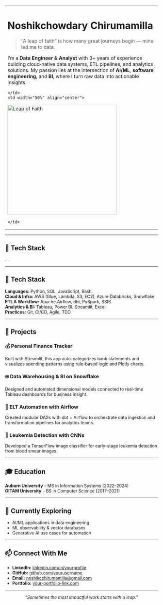 <table>
  <tr>
    <td width="50%" valign="middle">

# Noshikchowdary Chirumamilla

> “A leap of faith” is how many great journeys begin — mine led me to data.

I’m a **Data Engineer & Analyst** with 3+ years of experience building cloud‑native data systems, ETL pipelines, and analytics solutions. My passion lies at the intersection of **AI/ML**, **software engineering**, and **BI**, where I turn raw data into actionable insights.

    </td>
    <td width="50%" align="center">

<p>
  <img src="spider.gif" width="360" alt="Leap of Faith"/>
</p>

    </td>
  </tr>
</table>

---

## 🔧 Tech Stack
…

---

## 🔧 Tech Stack

**Languages:** Python, SQL, JavaScript, Bash  
**Cloud & Infra:** AWS (Glue, Lambda, S3, EC2), Azure Databricks, Snowflake  
**ETL & Workflow:** Apache Airflow, dbt, PySpark, SSIS  
**Analytics & BI:** Tableau, Power BI, Streamlit, Excel  
**Practices:** Git, CI/CD, Agile, TDD

---

## 🚀 Projects

### 💰 Personal Finance Tracker  
Built with Streamlit, this app auto-categorizes bank statements and visualizes spending patterns using rule-based logic and Plotly charts.

### ❄️ Data Warehousing & BI on Snowflake  
Designed and automated dimensional models connected to real-time Tableau dashboards for business insight.

### 🔄 ELT Automation with Airflow  
Created modular DAGs with dbt + Airflow to orchestrate data ingestion and transformation pipelines for analytics teams.

### 🧬 Leukemia Detection with CNNs  
Developed a TensorFlow image classifier for early-stage leukemia detection from blood smear images.

---

## 🎓 Education

**Auburn University** – MS in Information Systems (2022–2024)  
**GITAM University** – BS in Computer Science (2017–2021)

---

## 🌱 Currently Exploring

- AI/ML applications in data engineering  
- ML observability & vector databases  
- Generative AI use cases for automation

---

## 📫 Connect With Me

- **LinkedIn:** [linkedin.com/in/yourprofile](#)
- **GitHub:** [github.com/yourusername](#)
- **Email:** noshikcchirumamilla@gmail.com  
- **Portfolio:** [your-portfolio-link.com](#)

---

<p align="center">
  <em>“Sometimes the most impactful work starts with a leap.”</em>
</p>


